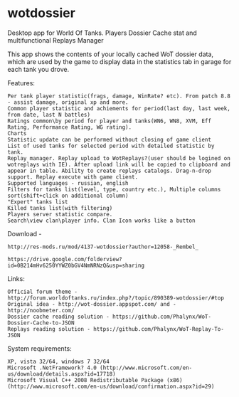 wotdossier
==========

Desktop app for World Of Tanks. Players Dossier Cache stat and multifunctional Replays Manager

This app shows the contents of your locally cached WoT dossier data, which are used by the game to display data in the statistics tab in garage for each tank you drove.

Features:

    Per tank player statistic(frags, damage, WinRate? etc). From patch 8.8 - assist damage, original xp and more.
    Common player statistic and achiements for period(last day, last week, from date, last N battles)
    Ratings common\by period for player and tanks(WN6, WN8, XVM, Eff Rating, Performance Rating, WG rating).
    Charts
    Statistic update can be performed without closing of game client
    List of used tanks for selected period with detailed statistic by tank.
    Replay manager. Replay upload to WotReplays?(user should be logined on wotreplays with IE). After upload link will be copied to clipboard and appear in table. Ability to create replays catalogs. Drag-n-drop support. Replay execute with game client.
    Supported languages - russian, english
    Filters for tanks list(level, type, country etc.), Multiple columns sort(shift+click on additional column)
    "Expert" tanks list
    Killed tanks list(with filtering)
    Players server statistic compare.
    Search\view clan\player info. Clan Icon works like a button 

Download -

    http://res-mods.ru/mod/4137-wotdossier?author=12058-_Rembel_ 

    https://drive.google.com/folderview?id=0B214mHv6250YYWZ0bGV4NmNRNzQ&usp=sharing 

Links:

    Official forum theme - http://forum.worldoftanks.ru/index.php?/topic/890389-wotdossier/#top
    Original idea - http://wot-dossier.appspot.com/ and - http://noobmeter.com/
    Dossier cache reading solution - https://github.com/Phalynx/WoT-Dossier-Cache-to-JSON
    Replays reading solution - https://github.com/Phalynx/WoT-Replay-To-JSON 

System requirements:

    XP, vista 32/64, windows 7 32/64
    Microsoft .NetFramework? 4.0 (http://www.microsoft.com/en-us/download/details.aspx?id=17718)
    Microsoft Visual C++ 2008 Redistributable Package (x86) (http://www.microsoft.com/en-us/download/confirmation.aspx?id=29) 
